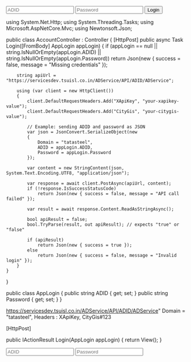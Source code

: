 <input type="text" class="inputField" id="ADID" placeholder="ADID">
<input type="password" class="inputField" id="password" placeholder="Password">
<button type="button" id="btnLogin">Login</button>

<div id="message" style="color:red; margin-top:10px;"></div>

<script src="https://code.jquery.com/jquery-3.6.0.min.js"></script>
<script>
    $("#btnLogin").click(function () {
        var adid = $("#ADID").val();
        var password = $("#password").val();

        if (!adid || !password) {
            $("#message").text("Please enter ADID and password.");
            return;
        }

        $.ajax({
            url: '/YourControllerName/Login',
            type: 'POST',
            contentType: 'application/json',
            data: JSON.stringify({ ADID: adid, Password: password }),
            success: function (response) {
                if (response.success) {
                    window.location.href = '/Home/Index'; // redirect on success
                } else {
                    $("#message").text("Login failed. Invalid credentials.");
                }
            },
            error: function () {
                $("#message").text("Error contacting server.");
            }
        });
    });
</script>

using System.Net.Http;
using System.Threading.Tasks;
using Microsoft.AspNetCore.Mvc;
using Newtonsoft.Json;

public class AccountController : Controller
{
    [HttpPost]
    public async Task<IActionResult> Login([FromBody] AppLogin appLogin)
    {
        if (appLogin == null || string.IsNullOrEmpty(appLogin.ADID) || string.IsNullOrEmpty(appLogin.Password))
            return Json(new { success = false, message = "Missing credentials" });

        string apiUrl = "https://servicesdev.tsuisl.co.in/ADService/API/ADID/ADService";

        using (var client = new HttpClient())
        {
            client.DefaultRequestHeaders.Add("XApiKey", "your-xapikey-value");
            client.DefaultRequestHeaders.Add("CityGis", "your-citygis-value");

            // Example: sending ADID and password as JSON
            var json = JsonConvert.SerializeObject(new
            {
                Domain = "tatasteel",
                ADID = appLogin.ADID,
                Password = appLogin.Password
            });

            var content = new StringContent(json, System.Text.Encoding.UTF8, "application/json");

            var response = await client.PostAsync(apiUrl, content);
            if (!response.IsSuccessStatusCode)
                return Json(new { success = false, message = "API call failed" });

            var result = await response.Content.ReadAsStringAsync();

            bool apiResult = false;
            bool.TryParse(result, out apiResult); // expects "true" or "false"

            if (apiResult)
                return Json(new { success = true });
            else
                return Json(new { success = false, message = "Invalid login" });
        }
    }
}

public class AppLogin
{
    public string ADID { get; set; }
    public string Password { get; set; }
}




https://servicesdev.tsuisl.co.in/ADService/API/ADID/ADService"
Domain = "tatasteel",
Headers : XApiKey, CityGis#123


[HttpPost]

public IActionResult Login(AppLogin appLogin)
{
    return View();
}


<input type="text" class="inputField" id="ADID" placeholder="ADID">

 <input type="password" class="inputField" id="password" placeholder="Password">
